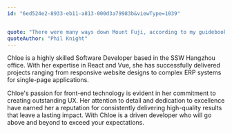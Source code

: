 ```yaml
---
id: "6ed524e2-8933-eb11-a813-000d3a79983b&viewType=1039"


quote: "There were many ways down Mount Fuji, according to my guidebook, but only one way up. Life lesson in that, I thought."
quoteAuthor: "Phil Knight"
---
```


[Editing your profile]: https://github.com/SSWConsulting/People/wiki/3.-Editing-your-profile

Chloe is a highly skilled Software Developer based in the SSW Hangzhou office. With her expertise in React and Vue, she has successfully delivered projects ranging from responsive website designs to complex ERP systems for single-page applications.

Chloe's passion for front-end technology is evident in her commitment to creating outstanding UX. Her attention to detail and dedication to excellence have earned her a reputation for consistently delivering high-quality results that leave a lasting impact. With Chloe is a driven developer who will go above and beyond to exceed your expectations.

